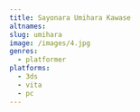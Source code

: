 ```yaml
---
title: Sayonara Umihara Kawase
altnames:
slug: umihara
image: /images/4.jpg
genres:
  - platformer
platforms:
  - 3ds
  - vita
  - pc
---
```


